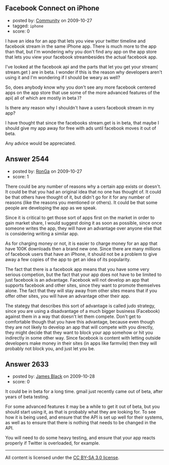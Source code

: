 ## Facebook Connect on iPhone

- posted by: [Community](https://stackexchange.com/users/-1/-1-community) on 2009-10-27
- tagged: `iphone`
- score: 0

I have an idea for an app that lets you view your twitter timeline and facebook stream in the same iPhone app. There is much more to the app than that, but I'm wondering why you don't find any app on the app store that lets you view your facebook streambesides the actual facebook app. 

I've looked at the facebook api and the parts that let you get your stream( stream.get ) are in beta. I wonder if this is the reason why developers aren't using it and I'm wondering if I should be weary as well?

So, does anybody know why you don't see any more facebook centered apps on the app store that use some of the more advanced features of the api( all of which are mostly in beta )? 

Is there any reason why I shouldn't have a users facebook stream in my app? 

I have thought that since the facebooks stream.get is in beta, that maybe I should give my app away for free with ads until facebook moves it out of beta.


Any advice would be appreciated.


## Answer 2544

- posted by: [RonGa](https://stackexchange.com/users/-1/218-ronga) on 2009-10-27
- score: 1

There could be any number of reasons why a certain app exists or doesn't.  It could be that you had an original idea that no one has thought of.  It could be that others have thought of it, but didn't go for it for any number of reasons (like the reasons you mentioned or others).  It could be that some people are developing the app as we speak.

Since it is critical to get those sort of apps first on the market in order to gain market share, I would suggest doing it as soon as possible, since once someone writes the app, they will have an advantage over anyone else that is considering writing a similar app.

As for charging money or not, it is easier to charge money for an app that have 100K downloads then a brand new one.  Since there are many millions of facebook users that have an iPhone, it should not be a problem to give away a few copies of the app to get an idea of its popularity.

The fact that there is a facebook app means that you have some very serious competion, but the fact that your app does not have to be limited to just facebook is an advantage.  Facebook will not develop an app that supports facebook and other sites, since they want to promote themselves alone.  The fact that they will stay away from other sites means that if you offer other sites, you will have an advantage other their app.  

The stategy that describes this sort of advantage is called judo strategy, since you are using a disadvantage of a much bigger business (Facebook) against them in a way that doesn't let them compete.  Don't get to comfortable though that you have this advantage, because even though they are not likely to develop an app that will compete with you directly, they might decide that they want to block your app somehow or hit you indirectly in some other way.  Since facebook is content with letting outside developers make money in their sites (in apps like farmvile) then they will probably not block you, and just let you be.


## Answer 2633

- posted by: [James Black](https://stackexchange.com/users/-1/1074-james-black) on 2009-10-28
- score: 0

It could be in beta for a long time. gmail just recently came out of beta, after years of beta testing.

For some advanced features it may be a while to get it out of beta, but you should start using it, as that is probably what they are looking for. To see how it is being used, and ensure that the API is set up well for their systems, as well as to ensure that there is nothing that needs to be changed in the API.

You will need to do some heavy testing, and ensure that your app reacts properly if Twitter is overloaded, for example.




---

All content is licensed under the [CC BY-SA 3.0 license](https://creativecommons.org/licenses/by-sa/3.0/).
